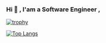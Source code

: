 ### Hi  👋 , I'am a Software Engineer , 
[![trophy](https://github-profile-trophy.vercel.app/?username=QuentinDess&theme=dracula)](https://github.com/ryo-ma/github-profile-trophy)

[![Top Langs](https://github-readme-stats.vercel.app/api/top-langs/?username=QuentinDess&theme=dracula&layout=donut-vertical&hide=html)](https://github.com/anuraghazra/github-readme-stats)


<!--
**QuentinDess/QuentinDess** is a ✨ _special_ ✨ repository because its `README.md` (this file) appears on your GitHub profile.

Here are some ideas to get you started:

- 🔭 I’m currently working on ...
- 🌱 I’m currently learning ...
- 👯 I’m looking to collaborate on ...
- 🤔 I’m looking for help with ...
- 💬 Ask me about ...
- 📫 How to reach me: ...
- 😄 Pronouns: ...
- ⚡ Fun fact: ...
-->
